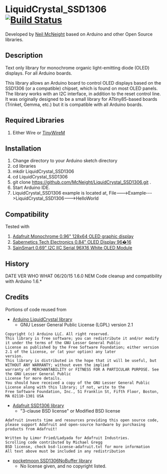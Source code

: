 # LiquidCrystal_SSD1306 [![Build Status](https://travis-ci.org/McNeight/LiquidCrystal_SSD1306.svg?branch=master)](https://travis-ci.org/McNeight/LiquidCrystal_SSD1306)

Developed by [Neil McNeight](https://github.com/McNeight) based on Arduino and other Open Source libraries.

## Description

Text only library for monochrome organic light-emitting diode (OLED) displays. For all Arduino boards.

This library allows an Arduino board to control OLED displays based on the SSD1306 (or a compatible) chipset, which is found on most OLED panels. The library works with an I2C interface, in addition to the reset control line.
It was originally designed to be a small library for ATtiny85-based boards (Trinket, Gemma, etc.) but it is compatible with all Arduino boards.

## Required Libraries

1. Either Wire or [TinyWireM](https://github.com/adafruit/TinyWireM)

## Installation

1. Change directory to your Arduino sketch directory
2. cd libraries
3. mkdir LiquidCrystal_SSD1306
4. cd LiquidCrystal_SSD1306
5. git clone https://github.com/McNeight/LiquidCrystal_SSD1306.git .
6. Start Arduino IDE.
7. LiquidCrystal_SSD1306 example is located at, File--->Example--->LiquidCrystal_SSD1306--->HelloWorld

## Compatibility

Tested with

1. [Adafruit Monochrome 0.96" 128x64 OLED graphic display](https://www.adafruit.com/products/326)
2. [Sabernetics Tech Electronics 0.84" OLED Display 96�16](http://sabernetics.com/store/0-84-oled-display-96x16/)
3. [SainSmart 0.69" I2C IIC Serial 96X16 White OLED Module](http://www.amazon.com/SainSmart-Serial-96X16-Module-Arduino/dp/B00MQLI09Y)

## History

DATE      VER   WHO   WHAT
06/20/15  1.6.0 NEM   Code cleanup and compatibility with Arduino 1.6.*

## Credits

Portions of code reused from

* [Arduino LiquidCrystal library](https://github.com/arduino/Arduino/tree/master/libraries/LiquidCrystal)
  * GNU Lesser General Public License (LGPL) version 2.1

```
Copyright (c) Arduino LLC. All right reserved.
This library is free software; you can redistribute it and/or modify it under the terms of the GNU Lesser General Public
License as published by the Free Software Foundation; either version 2.1 of the License, or (at your option) any later
version.
This library is distributed in the hope that it will be useful, but WITHOUT ANY WARRANTY; without even the implied
warranty of MERCHANTABILITY or FITNESS FOR A PARTICULAR PURPOSE. See the GNU Lesser General Public
License for more details.
You should have received a copy of the GNU Lesser General Public License along with this library; if not, write to the
Free Software Foundation, Inc., 51 Franklin St, Fifth Floor, Boston, MA 02110-1301 USA
```

* [Adafruit SSD1306 library](https://github.com/adafruit/Adafruit_SSD1306)
  * "3-clause BSD license" or Modified BSD license

```
Adafruit invests time and resources providing this open source code,
please support Adafruit and open-source hardware by purchasing
products from Adafruit!

Written by Limor Fried/Ladyada for Adafruit Industries.
Scrolling code contributed by Michael Gregg
BSD license, check bsd-license-adafruit.txt for more information
All text above must be included in any redistribution
```

* [pocketmoon SSD1306NoBuffer library](https://github.com/pocketmoon/SSD1306NoBuffer)
  * No license given, and no copyright listed.
